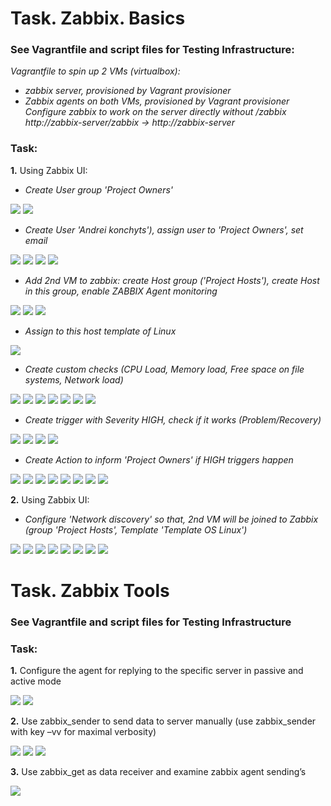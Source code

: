 # Task. Zabbix. Basics
### See Vagrantfile and script files for Testing Infrastructure:
*Vagrantfile to spin up 2 VMs (virtualbox):*
  * *zabbix server, provisioned by Vagrant provisioner*
  * *Zabbix agents on both VMs, provisioned by Vagrant provisioner*
*Configure zabbix to work on the server directly without /zabbix*
*http://zabbix-server/zabbix -> http://zabbix-server*

### Task:
**1.** Using Zabbix UI:
  * *Create User group 'Project Owners'*

<img src="pic/1.png">

<img src="pic/24.png">
  
  * *Create User 'Andrei konchyts'), assign user to 'Project Owners', set email*

<img src="pic/2.png">

<img src="pic/25.png">

<img src="pic/3.png">

<img src="pic/4.png">
 
  * *Add 2nd VM to zabbix: create Host group ('Project Hosts'), create Host in this group, enable ZABBIX Agent monitoring*
  
<img src="pic/5.png">

<img src="pic/6.png">

<img src="pic/8.png">
  
  * *Assign to this host template of Linux*
  
<img src="pic/7.png">
  
  * *Create custom checks (CPU Load, Memory load, Free space on file systems, Network load)*
  
<img src="pic/9.png">

<img src="pic/10.png">

<img src="pic/11.png">

<img src="pic/12.png">

<img src="pic/13.png">

<img src="pic/14.png">

<img src="pic/15.png">
  
  * *Create trigger with Severity HIGH, check if it works (Problem/Recovery)*
  
<img src="pic/16.png">

<img src="pic/17.png">

<img src="pic/18.png">

<img src="pic/19.png">
  
  * *Create Action to inform 'Project Owners' if HIGH triggers happen*
  
<img src="pic/20.png">

<img src="pic/21.png">

<img src="pic/22.png">

<img src="pic/23.png">

<img src="pic/26.png">

<img src="pic/28.png">

<img src="pic/27.png">

<img src="pic/29.png">

**2.** Using Zabbix UI:
  * *Configure 'Network discovery' so that, 2nd VM will be joined to Zabbix (group 'Project Hosts', Template 'Template OS Linux')*
  
<img src="pic/30.png">

<img src="pic/31.png">

<img src="pic/32.png">

<img src="pic/33.png">

<img src="pic/34.png">

<img src="pic/35.png">

<img src="pic/36.png">

<img src="pic/37.png">



# Task. Zabbix Tools
### See Vagrantfile and script files for Testing Infrastructure

### Task:
**1.** Configure the agent for replying to the specific server in passive and active mode

<img src="pic/40.png">

<img src="pic/41.png">

**2.** Use zabbix_sender to send data to server manually (use zabbix_sender with key –vv for maximal verbosity)

<img src="pic/42.png">

<img src="pic/43.png">

<img src="pic/44.png">

**3.** Use zabbix_get as data receiver and examine zabbix agent sending’s

<img src="pic/45.png">


